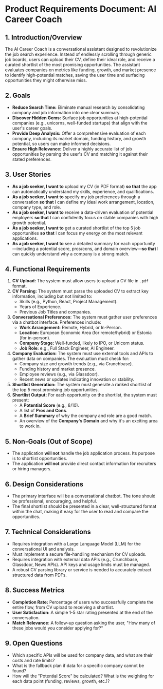 # Product Requirements Document: AI Career Coach

## 1. Introduction/Overview

The AI Career Coach is a conversational assistant designed to revolutionize the job search experience. Instead of endlessly scrolling through generic job boards, users can upload their CV, define their ideal role, and receive a curated shortlist of the most promising opportunities. The assistant evaluates companies on metrics like funding, growth, and market presence to identify high-potential matches, saving the user time and surfacing opportunities they might otherwise miss.

## 2. Goals

*   **Reduce Search Time:** Eliminate manual research by consolidating company and job information into one clear summary.
*   **Discover Hidden Gems:** Surface job opportunities at high-potential companies (e.g., unicorns, well-funded startups) that align with the user's career goals.
*   **Provide Deep Analysis:** Offer a comprehensive evaluation of each company, including its market domain, funding history, and growth potential, so users can make informed decisions.
*   **Ensure High Relevance:** Deliver a highly accurate list of job opportunities by parsing the user's CV and matching it against their stated preferences.

## 3. User Stories

*   **As a job seeker, I want to** upload my CV (in PDF format) **so that** the app can automatically understand my skills, experience, and qualifications.
*   **As a job seeker, I want to** specify my job preferences through a conversation **so that** I can define my ideal work arrangement, location, company type, and role.
*   **As a job seeker, I want to** receive a data-driven evaluation of potential employers **so that** I can confidently focus on stable companies with high growth potential.
*   **As a job seeker, I want to** get a curated shortlist of the top 5 job opportunities **so that** I can focus my energy on the most relevant applications.
*   **As a job seeker, I want to** see a detailed summary for each opportunity—including a potential score, pros/cons, and domain overview—**so that** I can quickly understand why a company is a strong match.

## 4. Functional Requirements

1.  **CV Upload:** The system must allow users to upload a CV file in `.pdf` format.
2.  **CV Parsing:** The system must parse the uploaded CV to extract key information, including but not limited to:
    *   Skills (e.g., Python, React, Project Management).
    *   Years of Experience.
    *   Previous Job Titles and companies.
3.  **Conversational Preferences:** The system must gather user preferences via a chatbot interface. Preferences include:
    *   **Work Arrangement:** Remote, Hybrid, or In-Person.
    *   **Location:** European Economic Area (for remote/hybrid) or Estonia (for in-person).
    *   **Company Stage:** Well-funded, likely to IPO, or Unicorn status.
    *   **Job Role:** e.g., Full Stack Engineer, AI Engineer.
4.  **Company Evaluation:** The system must use external tools and APIs to gather data on companies. The evaluation must check for:
    *   Company size and growth trends (e.g., via Crunchbase).
    *   Funding history and market presence.
    *   Employee reviews (e.g., via Glassdoor).
    *   Recent news or updates indicating innovation or stability.
5.  **Shortlist Generation:** The system must generate a ranked shortlist of the top 5 most promising job opportunities.
6.  **Shortlist Output:** For each opportunity on the shortlist, the system must present:
    *   A **Potential Score** (e.g., 8/10).
    *   A list of **Pros and Cons**.
    *   A **Brief Summary** of why the company and role are a good match.
    *   An overview of the **Company's Domain** and why it's an exciting area to work in.

## 5. Non-Goals (Out of Scope)

*   The application **will not** handle the job application process. Its purpose is to shortlist opportunities.
*   The application **will not** provide direct contact information for recruiters or hiring managers.

## 6. Design Considerations

*   The primary interface will be a conversational chatbot. The tone should be professional, encouraging, and helpful.
*   The final shortlist should be presented in a clear, well-structured format within the chat, making it easy for the user to read and compare the opportunities.

## 7. Technical Considerations

*   Requires integration with a Large Language Model (LLM) for the conversational UI and analysis.
*   Must implement a secure file-handling mechanism for CV uploads.
*   Requires integration with external data APIs (e.g., Crunchbase, Glassdoor, News APIs). API keys and usage limits must be managed.
*   A robust CV parsing library or service is needed to accurately extract structured data from PDFs.

## 8. Success Metrics

*   **Completion Rate:** Percentage of users who successfully complete the entire flow, from CV upload to receiving a shortlist.
*   **User Satisfaction:** A simple 1-5 star rating presented at the end of the conversation.
*   **Match Relevance:** A follow-up question asking the user, "How many of these jobs would you consider applying for?"

## 9. Open Questions

*   Which specific APIs will be used for company data, and what are their costs and rate limits?
*   What is the fallback plan if data for a specific company cannot be found?
*   How will the "Potential Score" be calculated? What is the weighting for each data point (funding, reviews, growth, etc.)? 